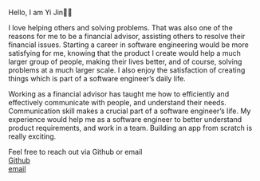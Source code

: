 Hello, I am Yi Jin👋😄

I love helping others and solving problems. That was also one of the reasons for me to be a financial advisor, assisting others to resolve their financial issues. Starting a career in software engineering would be more satisfying for me, knowing that the product I create would help a much larger group of people, making their lives better, and of course, solving problems at a much larger scale. I also enjoy the satisfaction of creating things which is part of a software engineer’s daily life. 
 
Working as a financial advisor has taught me how to efficiently and effectively communicate with people, and understand their needs. Communication skill makes a crucial part of a software engineer’s life. My experience would help me as a software engineer to better understand product requirements, and work in a team. Building an app from scratch is really exciting. 

Feel free to reach out via Github or email <br>
[Github](https://github.com/kayjinyi) <br>
[email](mailto:kayjinyi@gmail.com)
